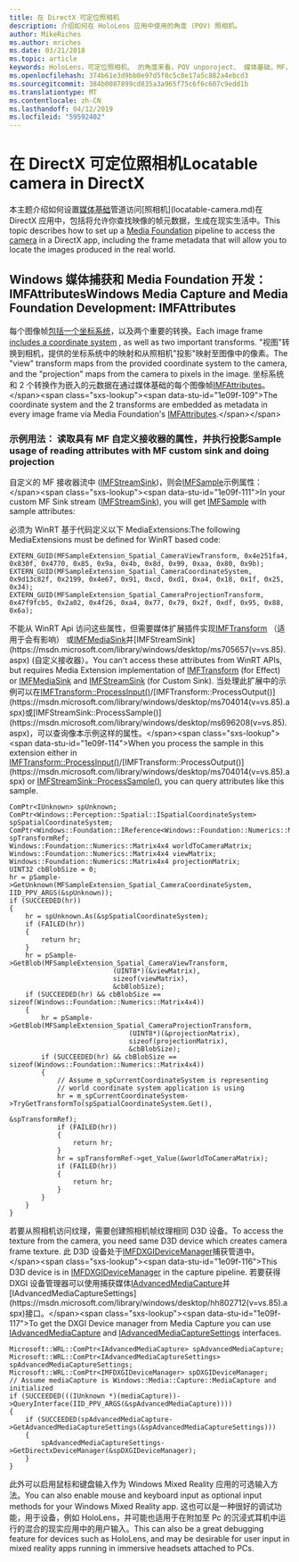 ```yaml
---
title: 在 DirectX 可定位照相机
description: 介绍如何在 HoloLens 应用中使用的角度 (POV) 照相机。
author: MikeRiches
ms.author: mriches
ms.date: 03/21/2018
ms.topic: article
keywords: HoloLens，可定位照相机、 的角度来看，POV unporoject、 媒体基础，MF，自定义接收器、 演练、 示例代码
ms.openlocfilehash: 374b61e3d9bb0e97d5f0c5c8e17a5c882a4ebcd3
ms.sourcegitcommit: 384b0087899cd835a3a965f75c6f6c607c9edd1b
ms.translationtype: MT
ms.contentlocale: zh-CN
ms.lasthandoff: 04/12/2019
ms.locfileid: "59592402"
---
```

# <a name="locatable-camera-in-directx"></a><span data-ttu-id="1e09f-104">在 DirectX 可定位照相机</span><span class="sxs-lookup"><span data-stu-id="1e09f-104">Locatable camera in DirectX</span></span>

<span data-ttu-id="1e09f-105">本主题介绍如何设置[媒体基础](https://msdn.microsoft.com/library/windows/desktop/ms694197(v=vs.85).aspx)管道访问[照相机](locatable-camera.md)在 DirectX 应用中，包括将允许你查找映像的帧元数据，生成在现实生活中。</span><span class="sxs-lookup"><span data-stu-id="1e09f-105">This topic describes how to set up a [Media Foundation](https://msdn.microsoft.com/library/windows/desktop/ms694197(v=vs.85).aspx) pipeline to access the [camera](locatable-camera.md) in a DirectX app, including the frame metadata that will allow you to locate the images produced in the real world.</span></span>

## <a name="windows-media-capture-and-media-foundation-development-imfattributes"></a><span data-ttu-id="1e09f-106">Windows 媒体捕获和 Media Foundation 开发：IMFAttributes</span><span class="sxs-lookup"><span data-stu-id="1e09f-106">Windows Media Capture and Media Foundation Development: IMFAttributes</span></span>

<span data-ttu-id="1e09f-107">每个图像帧[包括一个坐标系统](locatable-camera.md#images-with-coordinate-systems)，以及两个重要的转换。</span><span class="sxs-lookup"><span data-stu-id="1e09f-107">Each image frame [includes a coordinate system](locatable-camera.md#images-with-coordinate-systems) , as well as two important transforms.</span></span> <span data-ttu-id="1e09f-108">"视图"转换到相机，提供的坐标系统中的映射和从照相机"投影"映射至图像中的像素。</span><span class="sxs-lookup"><span data-stu-id="1e09f-108">The "view" transform maps from the provided coordinate system to the camera, and the "projection" maps from the camera to pixels in the image.</span></span> <span data-ttu-id="1e09f-109">坐标系统和 2 个转换作为嵌入的元数据在通过媒体基础的每个图像帧[IMFAttributes](https://msdn.microsoft.com/library/windows/desktop/ms704598(v=vs.85).aspx)。</span><span class="sxs-lookup"><span data-stu-id="1e09f-109">The coordinate system and the 2 transforms are embedded as metadata in every image frame via Media Foundation's [IMFAttributes](https://msdn.microsoft.com/library/windows/desktop/ms704598(v=vs.85).aspx).</span></span>

### <a name="sample-usage-of-reading-attributes-with-mf-custom-sink-and-doing-projection"></a><span data-ttu-id="1e09f-110">示例用法： 读取具有 MF 自定义接收器的属性，并执行投影</span><span class="sxs-lookup"><span data-stu-id="1e09f-110">Sample usage of reading attributes with MF custom sink and doing projection</span></span>

<span data-ttu-id="1e09f-111">自定义的 MF 接收器流中 ([IMFStreamSink](https://msdn.microsoft.com/library/windows/desktop/ms705657(v=vs.85).aspx))，则会[IMFSample](https://msdn.microsoft.com/library/windows/desktop/ms702192(v=vs.85).aspx)示例属性：</span><span class="sxs-lookup"><span data-stu-id="1e09f-111">In your custom MF Sink stream ([IMFStreamSink](https://msdn.microsoft.com/library/windows/desktop/ms705657(v=vs.85).aspx)), you will get [IMFSample](https://msdn.microsoft.com/library/windows/desktop/ms702192(v=vs.85).aspx) with sample attributes:</span></span>

<span data-ttu-id="1e09f-112">必须为 WinRT 基于代码定义以下 MediaExtensions:</span><span class="sxs-lookup"><span data-stu-id="1e09f-112">The following MediaExtensions must be defined for WinRT based code:</span></span>

```
EXTERN_GUID(MFSampleExtension_Spatial_CameraViewTransform, 0x4e251fa4, 0x830f, 0x4770, 0x85, 0x9a, 0x4b, 0x8d, 0x99, 0xaa, 0x80, 0x9b);
EXTERN_GUID(MFSampleExtension_Spatial_CameraCoordinateSystem, 0x9d13c82f, 0x2199, 0x4e67, 0x91, 0xcd, 0xd1, 0xa4, 0x18, 0x1f, 0x25, 0x34);
EXTERN_GUID(MFSampleExtension_Spatial_CameraProjectionTransform, 0x47f9fcb5, 0x2a02, 0x4f26, 0xa4, 0x77, 0x79, 0x2f, 0xdf, 0x95, 0x88, 0x6a);
```

<span data-ttu-id="1e09f-113">不能从 WinRT Api 访问这些属性，但需要媒体扩展插件实现[IMFTransform](https://msdn.microsoft.com/library/windows/desktop/ms696260(v=vs.85).aspx) （适用于会有影响） 或[IMFMediaSink](https://msdn.microsoft.com/library/windows/desktop/ms694262(v=vs.85).aspx)并[IMFStreamSink](https://msdn.microsoft.com/library/windows/desktop/ms705657(v=vs.85).aspx) (自定义接收器）。</span><span class="sxs-lookup"><span data-stu-id="1e09f-113">You can't access these attributes from WinRT APIs, but requires Media Extension implementation of [IMFTransform](https://msdn.microsoft.com/library/windows/desktop/ms696260(v=vs.85).aspx) (for Effect) or [IMFMediaSink](https://msdn.microsoft.com/library/windows/desktop/ms694262(v=vs.85).aspx) and [IMFStreamSink](https://msdn.microsoft.com/library/windows/desktop/ms705657(v=vs.85).aspx) (for Custom Sink).</span></span> <span data-ttu-id="1e09f-114">当处理此扩展中的示例可以在[IMFTransform::ProcessInput()](https://msdn.microsoft.com/library/windows/desktop/ms703131(v=vs.85).aspx)/[IMFTransform::ProcessOutput()](https://msdn.microsoft.com/library/windows/desktop/ms704014(v=vs.85).aspx)或[IMFStreamSink::ProcessSample()](https://msdn.microsoft.com/library/windows/desktop/ms696208(v=vs.85).aspx)，可以查询像本示例这样的属性。</span><span class="sxs-lookup"><span data-stu-id="1e09f-114">When you process the sample in this extension either in [IMFTransform::ProcessInput()](https://msdn.microsoft.com/library/windows/desktop/ms703131(v=vs.85).aspx)/[IMFTransform::ProcessOutput()](https://msdn.microsoft.com/library/windows/desktop/ms704014(v=vs.85).aspx) or [IMFStreamSink::ProcessSample()](https://msdn.microsoft.com/library/windows/desktop/ms696208(v=vs.85).aspx), you can query attributes like this sample.</span></span>

```
ComPtr<IUnknown> spUnknown;
ComPtr<Windows::Perception::Spatial::ISpatialCoordinateSystem> spSpatialCoordinateSystem;
ComPtr<Windows::Foundation::IReference<Windows::Foundation::Numerics::Matrix4x4>> spTransformRef;
Windows::Foundation::Numerics::Matrix4x4 worldToCameraMatrix;
Windows::Foundation::Numerics::Matrix4x4 viewMatrix;
Windows::Foundation::Numerics::Matrix4x4 projectionMatrix;
UINT32 cbBlobSize = 0;
hr = pSample->GetUnknown(MFSampleExtension_Spatial_CameraCoordinateSystem, IID_PPV_ARGS(&spUnknown));
if (SUCCEEDED(hr))
{
    hr = spUnknown.As(&spSpatialCoordinateSystem);
    if (FAILED(hr))
    {
        return hr;
    }
    hr = pSample->GetBlob(MFSampleExtension_Spatial_CameraViewTransform,
                          (UINT8*)(&viewMatrix),
                          sizeof(viewMatrix),
                          &cbBlobSize);
    if (SUCCEEDED(hr) && cbBlobSize == sizeof(Windows::Foundation::Numerics::Matrix4x4))
    {
        hr = pSample->GetBlob(MFSampleExtension_Spatial_CameraProjectionTransform,
                              (UINT8*)(&projectionMatrix),
                              sizeof(projectionMatrix),
                              &cbBlobSize);
        if (SUCCEEDED(hr) && cbBlobSize == sizeof(Windows::Foundation::Numerics::Matrix4x4))
        {
            // Assume m_spCurrentCoordinateSystem is representing
            // world coordinate system application is using
            hr = m_spCurrentCoordinateSystem->TryGetTransformTo(spSpatialCoordinateSystem.Get(),
                                                                &spTransformRef);
            if (FAILED(hr))
            {
                return hr;
            }
            hr = spTransformRef->get_Value(&worldToCameraMatrix);
            if (FAILED(hr))
            {
                return hr;
            }
        }
    }
}
```

<span data-ttu-id="1e09f-115">若要从照相机访问纹理，需要创建照相机帧纹理相同 D3D 设备。</span><span class="sxs-lookup"><span data-stu-id="1e09f-115">To access the texture from the camera, you need same D3D device which creates camera frame texture.</span></span> <span data-ttu-id="1e09f-116">此 D3D 设备处于[IMFDXGIDeviceManager](https://msdn.microsoft.com/library/windows/desktop/hh447906(v=vs.85).aspx)捕获管道中。</span><span class="sxs-lookup"><span data-stu-id="1e09f-116">This D3D device is in [IMFDXGIDeviceManager](https://msdn.microsoft.com/library/windows/desktop/hh447906(v=vs.85).aspx) in the capture pipeline.</span></span> <span data-ttu-id="1e09f-117">若要获得 DXGI 设备管理器可以使用捕获媒体[IAdvancedMediaCapture](https://msdn.microsoft.com/library/windows/desktop/hh802709(v=vs.85).aspx)并[IAdvancedMediaCaptureSettings](https://msdn.microsoft.com/library/windows/desktop/hh802712(v=vs.85).aspx)接口。</span><span class="sxs-lookup"><span data-stu-id="1e09f-117">To get the DXGI Device manager from Media Capture you can use [IAdvancedMediaCapture](https://msdn.microsoft.com/library/windows/desktop/hh802709(v=vs.85).aspx) and [IAdvancedMediaCaptureSettings](https://msdn.microsoft.com/library/windows/desktop/hh802712(v=vs.85).aspx) interfaces.</span></span>

```
Microsoft::WRL::ComPtr<IAdvancedMediaCapture> spAdvancedMediaCapture;
Microsoft::WRL::ComPtr<IAdvancedMediaCaptureSettings> spAdvancedMediaCaptureSettings;
Microsoft::WRL::ComPtr<IMFDXGIDeviceManager> spDXGIDeviceManager;
// Assume mediaCapture is Windows::Media::Capture::MediaCapture and initialized
if (SUCCEEDED(((IUnknown *)(mediaCapture))->QueryInterface(IID_PPV_ARGS(&spAdvancedMediaCapture))))
{
    if (SUCCEEDED(spAdvancedMediaCapture->GetAdvancedMediaCaptureSettings(&spAdvancedMediaCaptureSettings)))
    {
        spAdvancedMediaCaptureSettings->GetDirectxDeviceManager(&spDXGIDeviceManager);
    }
}
```

<span data-ttu-id="1e09f-118">此外可以启用鼠标和键盘输入作为 Windows Mixed Reality 应用的可选输入方法。</span><span class="sxs-lookup"><span data-stu-id="1e09f-118">You can also enable mouse and keyboard input as optional input methods for your Windows Mixed Reality app.</span></span> <span data-ttu-id="1e09f-119">这也可以是一种很好的调试功能，用于设备，例如 HoloLens，并可能也适用于在附加至 Pc 的沉浸式耳机中运行的混合的现实应用中的用户输入。</span><span class="sxs-lookup"><span data-stu-id="1e09f-119">This can also be a great debugging feature for devices such as HoloLens, and may be desirable for user input in mixed reality apps running in immersive headsets attached to PCs.</span></span>
